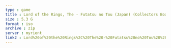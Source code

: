 ```yaml
---
type : game
title : Lord of the Rings, The - Futatsu no Tou (Japan) (Collectors Box)
size : 5.3 G
format : iso
archive : zip
server : myrient
link2 : Lord%20of%20the%20Rings%2C%20The%20-%20Futatsu%20no%20Tou%20%28Japan%29%20%28Collectors%20Box%29
---
```

